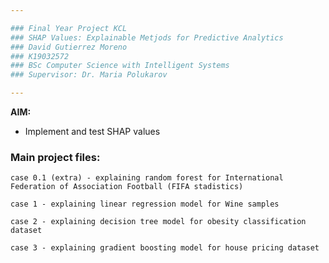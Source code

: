 ```yaml
---

### Final Year Project KCL
### SHAP Values: Explainable Metjods for Predictive Analytics
### David Gutierrez Moreno
### K19032572
### BSc Computer Science with Intelligent Systems
### Supervisor: Dr. Maria Polukarov

---
```


**AIM:**
- Implement and test SHAP values
    

### Main project files:

    case 0.1 (extra) - explaining random forest for International Federation of Association Football (FIFA stadistics)
    
    case 1 - explaining linear regression model for Wine samples
    
    case 2 - explaining decision tree model for obesity classification dataset
    
    case 3 - explaining gradient boosting model for house pricing dataset

